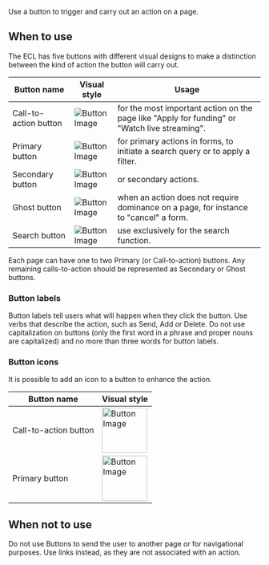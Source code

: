 Use a button to trigger and carry out an action on a page. 

## When to use
The ECL has five buttons with different visual designs to make a distinction between the kind of action the button will carry out.

| Button name           | Visual style  | Usage |
| ----------------------|---------------| ------|
| Call-to-action button | ![Button Image](http://inno-ecl.s3.amazonaws.com/media/images/EC/Buttons/Button_CTA_Default.png) | for the most important action on the page like "Apply for funding" or "Watch live streaming".|
| Primary button        | ![Button Image](http://inno-ecl.s3.amazonaws.com/media/images/EC/Buttons/Button_Primary_Default.png)      | for primary actions in forms, to initiate a search query or to apply a filter.|
| Secondary button      | ![Button Image](http://inno-ecl.s3.amazonaws.com/media/images/EC/Buttons/Button_Secondary_Default.png) | or secondary actions.|
| Ghost button          | ![Button Image](http://inno-ecl.s3.amazonaws.com/media/images/EC/Buttons/Button_Ghost_Default.png)  | when an action does not require dominance on a page, for instance to "cancel" a form.|
| Search button         | ![Button Image](http://inno-ecl.s3.amazonaws.com/media/images/EC/Buttons/Button_Search_Default.png)    | use exclusively for the search function. |

Each page can have one to two Primary (or Call-to-action) buttons. Any remaining calls-to-action should be represented as Secondary or Ghost buttons.

### Button labels 
Button labels tell users what will happen when they click the button. Use verbs that describe the action, such as Send, Add or Delete. Do not use capitalization on buttons (only the first word in a phrase and proper nouns are capitalized) and no more than three words for button labels.

### Button icons
It is possible to add an icon to a button to enhance the action.

| Button name           | Visual style  |
| ----------------------|---------------|
| Call-to-action button | <img src="http://inno-ecl.s3.amazonaws.com/media/images/EC/Buttons/Button_CTA-Icon_Default.png" alt="Button Image" style="width:90;"/>  |
| Primary button        | <img src="http://inno-ecl.s3.amazonaws.com/media/images/EC/Buttons/Button_Primary_icon_Default.png" alt="Button Image" style="width:90;"/>  |

## When not to use
Do not use Buttons to send the user to another page or for navigational purposes. Use links instead, as they are not associated with an action. 

